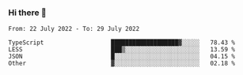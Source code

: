 ### Hi there 👋

<!--START_SECTION:waka-->

```text
From: 22 July 2022 - To: 29 July 2022

TypeScript                   ███████████████████▓░░░░░   78.43 %
LESS                         ███▒░░░░░░░░░░░░░░░░░░░░░   13.59 %
JSON                         █░░░░░░░░░░░░░░░░░░░░░░░░   04.15 %
Other                        ▓░░░░░░░░░░░░░░░░░░░░░░░░   02.18 %
```

<!--END_SECTION:waka-->

<!--
**jtaox/jtaox** is a ✨ _special_ ✨ repository because its `README.md` (this file) appears on your GitHub profile.

Here are some ideas to get you started:

- 🔭 I’m currently working on ...
- 🌱 I’m currently learning ...
- 👯 I’m looking to collaborate on ...
- 🤔 I’m looking for help with ...
- 💬 Ask me about ...
- 📫 How to reach me: ...
- 😄 Pronouns: ...
- ⚡ Fun fact: ...
-->
